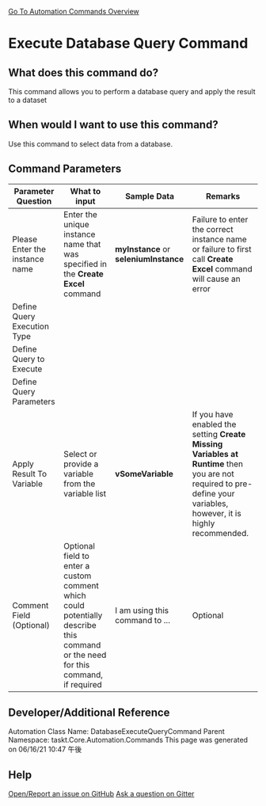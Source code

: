 <!--TITLE: Execute Database Query Command -->
<!-- SUBTITLE: a command in the Database Commands group. -->
[Go To Automation Commands Overview](/automation-commands.md)


# Execute Database Query Command


## What does this command do?
This command allows you to perform a database query and apply the result to a dataset


## When would I want to use this command?
Use this command to select data from a database.


## Command Parameters
| Parameter Question   	| What to input  	|  Sample Data 	| Remarks  	|
| ---                    | ---               | ---           | ---       |
|Please Enter the instance name|Enter the unique instance name that was specified in the **Create Excel** command|**myInstance** or **seleniumInstance**|Failure to enter the correct instance name or failure to first call **Create Excel** command will cause an error|
|Define Query Execution Type||||
|Define Query to Execute||||
|Define Query Parameters||||
|Apply Result To Variable|Select or provide a variable from the variable list|**vSomeVariable**|If you have enabled the setting **Create Missing Variables at Runtime** then you are not required to pre-define your variables, however, it is highly recommended.|
|Comment Field (Optional)|Optional field to enter a custom comment which could potentially describe this command or the need for this command, if required|I am using this command to ...|Optional|


## Developer/Additional Reference
Automation Class Name: DatabaseExecuteQueryCommand
Parent Namespace: taskt.Core.Automation.Commands
This page was generated on 06/16/21 10:47 午後


## Help
[Open/Report an issue on GitHub](https://github.com/saucepleez/taskt/issues/new)
[Ask a question on Gitter](https://gitter.im/taskt-rpa/Lobby)
